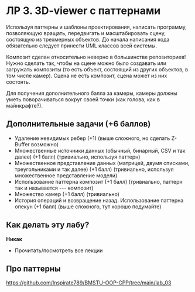 # ЛР 3. 3D-viewer с паттернами
Используя паттерны и шаблоны проектирования, написать программу, позволяющую вращать, передвигать и масштабировать сцену, состоящую из трехмерных объектов. До начала написания кода обязательно следует принести UML классов всей системы.

Композит сделан относительно неверно в большинстве репозиториев! Нужно сделать так, чтобы на сцене можно было создавать или загружать композиты (то есть объект, состоящий из других объектов, в том числе камер). Сцена не есть композит, сцена может из них состоять.

Для получения дополнительного балла за камеры, камеры должны уметь поворачиваться вокруг своей точки (как голова, как в майнкрафте?).

## Дополнительные задачи (+6 баллов)
- Удаление невидимых ребер (+1) (выше сложного, но сделать Z-Buffer возможно)
- Множественные источники данных (обычный, бинарный, CSV и так далее) (+1 балл) (тривиально, используя паттерн)
- Множественное представление данных (матрицей, двумя списками, треугольниками и так далее) (+1 балл) (тривиально, используя множественное представление модели)
- Использование паттерна композит (+1 балл) (тривиально, паттерн так и называется --- композит)
- Множество камер (+1 балл) (тривиально)
- История операций и возвращение назад. Использование паттерна опекун (+1 балл) (выше сложного, тут хорошо подумайте)


## Как делать эту лабу?
**Никак**
- Прочитать/посмотреть все лекции
## Про паттерны
https://github.com/Inspirate789/BMSTU-OOP-CPP/tree/main/lab_03
